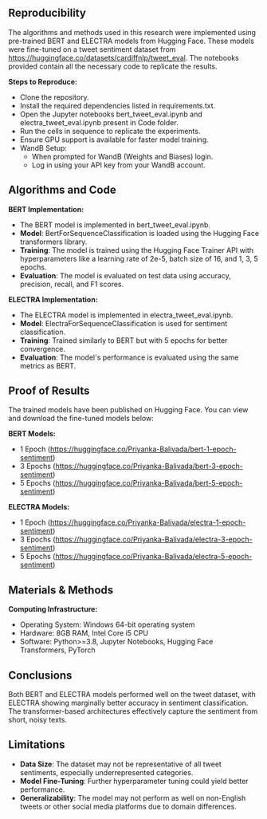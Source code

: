 ## Reproducibility
The algorithms and methods used in this research were implemented using pre-trained BERT and ELECTRA models from Hugging Face. These models were fine-tuned on a tweet sentiment dataset from https://huggingface.co/datasets/cardiffnlp/tweet_eval. The notebooks provided contain all the necessary code to replicate the results.

**Steps to Reproduce:**
- Clone the repository.
- Install the required dependencies listed in requirements.txt.
- Open the Jupyter notebooks bert_tweet_eval.ipynb and electra_tweet_eval.ipynb present in Code folder.
- Run the cells in sequence to replicate the experiments.
- Ensure GPU support is available for faster model training.
- WandB Setup:
  - When prompted for WandB (Weights and Biases) login.
  - Log in using your API key from your WandB account.

## Algorithms and Code
**BERT Implementation:**
- The BERT model is implemented in bert_tweet_eval.ipynb.
- **Model**: BertForSequenceClassification is loaded using the Hugging Face transformers library.
- **Training**: The model is trained using the Hugging Face Trainer API with hyperparameters like a learning rate of 2e-5, batch size of 16, and 1, 3, 5 epochs.
- **Evaluation**: The model is evaluated on test data using accuracy, precision, recall, and F1 scores.

**ELECTRA Implementation:**
- The ELECTRA model is implemented in electra_tweet_eval.ipynb.
- **Model**: ElectraForSequenceClassification is used for sentiment classification.
- **Training**: Trained similarly to BERT but with 5 epochs for better convergence.
- **Evaluation**: The model's performance is evaluated using the same metrics as BERT.

## Proof of Results
The trained models have been published on Hugging Face. You can view and download the fine-tuned models below:

**BERT Models:**
- 1 Epoch (https://huggingface.co/Priyanka-Balivada/bert-1-epoch-sentiment)
- 3 Epochs (https://huggingface.co/Priyanka-Balivada/bert-3-epoch-sentiment)
- 5 Epochs (https://huggingface.co/Priyanka-Balivada/bert-5-epoch-sentiment)
  
**ELECTRA Models:**
- 1 Epoch (https://huggingface.co/Priyanka-Balivada/electra-1-epoch-sentiment)
- 3 Epochs (https://huggingface.co/Priyanka-Balivada/electra-3-epoch-sentiment)
- 5 Epochs (https://huggingface.co/Priyanka-Balivada/electra-5-epoch-sentiment)

## Materials & Methods
**Computing Infrastructure:**
- Operating System: Windows 64-bit operating system
- Hardware: 8GB RAM, Intel Core i5 CPU
- Software: Python>=3.8, Jupyter Notebooks, Hugging Face Transformers, PyTorch

## Conclusions
Both BERT and ELECTRA models performed well on the tweet dataset, with ELECTRA showing marginally better accuracy in sentiment classification. The transformer-based architectures effectively capture the sentiment from short, noisy texts.

## Limitations
- **Data Size**: The dataset may not be representative of all tweet sentiments, especially underrepresented categories.
- **Model Fine-Tuning**: Further hyperparameter tuning could yield better performance.
- **Generalizability**: The model may not perform as well on non-English tweets or other social media platforms due to domain differences.

